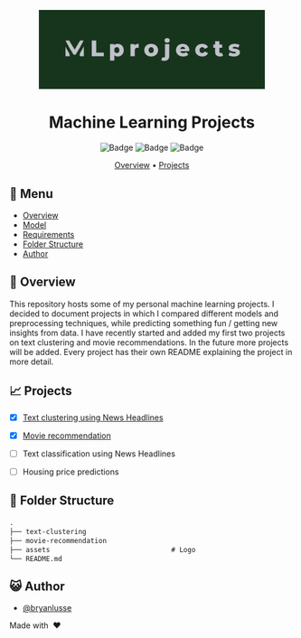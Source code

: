 <div align="center">

<img src="assets/logo.jpg" alt="drawing" width="400"/> <br />

# Machine Learning Projects

![Badge](https://img.shields.io/github/languages/code-size/bryanlusse/ml-projects)
![Badge](https://img.shields.io/github/languages/count/bryanlusse/ml-projects)
![Badge](https://img.shields.io/github/last-commit/bryanlusse/ml-projects)

[Overview](#scroll-overview)
•
[Projects](#chart_with_upwards_trend-model)
</div>

## :bookmark_tabs: Menu

- [Overview](#scroll-overview)
- [Model](#chart_with_upwards_trend-model)
- [Requirements](#exclamation-requirements)
- [Folder Structure](#open_file_folder-folder-structure)
- [Author](#smiley_cat-author)

## :scroll: Overview

This repository hosts some of my personal machine learning projects. I decided to document projects in which I compared different models and preprocessing techniques, while predicting something fun / getting new insights from data. I have recently started and added my first two projects on text clustering and movie recommendations. In the future more projects will be added. Every project has their own README explaining the project in more detail.


## :chart_with_upwards_trend: Projects

- [x] [Text clustering using News Headlines](https://github.com/bryanlusse/ml-projects/tree/master/text-clustering)
- [x] [Movie recommendation](https://github.com/bryanlusse/ml-projects/tree/master/movie-recommendation)
- [ ] Text classification using News Headlines
- [ ] Housing price predictions


## :open_file_folder: Folder Structure

```
.
├── text-clustering                     
├── movie-recommendation                
├── assets                              # Logo
└── README.md
```

## :smiley_cat: Author

- [@bryanlusse](https://github.com/bryanlusse)

Made with &nbsp;❤️&nbsp;
